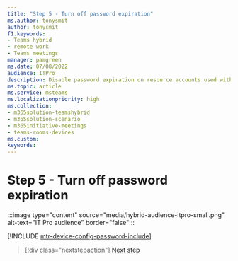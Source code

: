 ```yaml
---
title: "Step 5 - Turn off password expiration"
ms.author: tonysmit
author: tonysmit
f1.keywords:
- Teams hybrid
- remote work
- Teams meetings
manager: pamgreen
ms.date: 07/08/2022
audience: ITPro
description: Disable password expiration on resource accounts used with Teams Rooms devices.
ms.topic: article
ms.service: msteams
ms.localizationpriority: high
ms.collection:
- m365solution-teamshybrid
- m365solution-scenario
- m365initiative-meetings
- teams-rooms-devices
ms.custom: 
keywords: 
---
```


# Step 5 - Turn off password expiration

:::image type="content" source="media/hybrid-audience-itpro-small.png" alt-text="IT Pro audience" border="false":::

[!INCLUDE [mtr-device-config-password-include](includes/mtr-device-config-password-include.md)]

> [!div class="nextstepaction"]
> [Next step](hybrid-meetings-device-config-policies.md)
